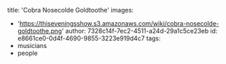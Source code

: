 title: 'Cobra Nosecolde Goldtoothe'
images:
  - 'https://thiseveningsshow.s3.amazonaws.com/wiki/cobra-nosecolde-goldtoothe.png'
author: 7328c14f-7ec2-4511-a24d-29a1c5ce23eb
id: e8661ce0-0d4f-4690-9855-3223e919d4c7
tags:
  - musicians
  - people
